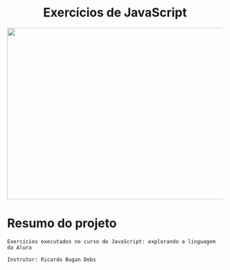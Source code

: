 <h1 align="center" font-size="bold" color-font="red"> Exercícios de JavaScript</h1>

<p align="center">
  <img width="600" height="400" src="img/conversor.gif">
</p>

# Resumo do projeto

<p>
  
  ``Exercícios executados no curso de JavaScript: explorando a linguagem da Alura``
  
  ``Instrutor: Ricardo Bugan Debs``

</p>